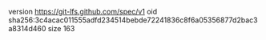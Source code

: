 version https://git-lfs.github.com/spec/v1
oid sha256:3c4acac011555adfd234514bebde72241836c8f6a05356877d2bac3a8314d460
size 163
